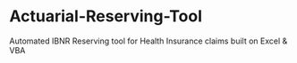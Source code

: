 # Actuarial-Reserving-Tool
Automated IBNR Reserving tool for Health Insurance claims built on Excel &amp; VBA 
